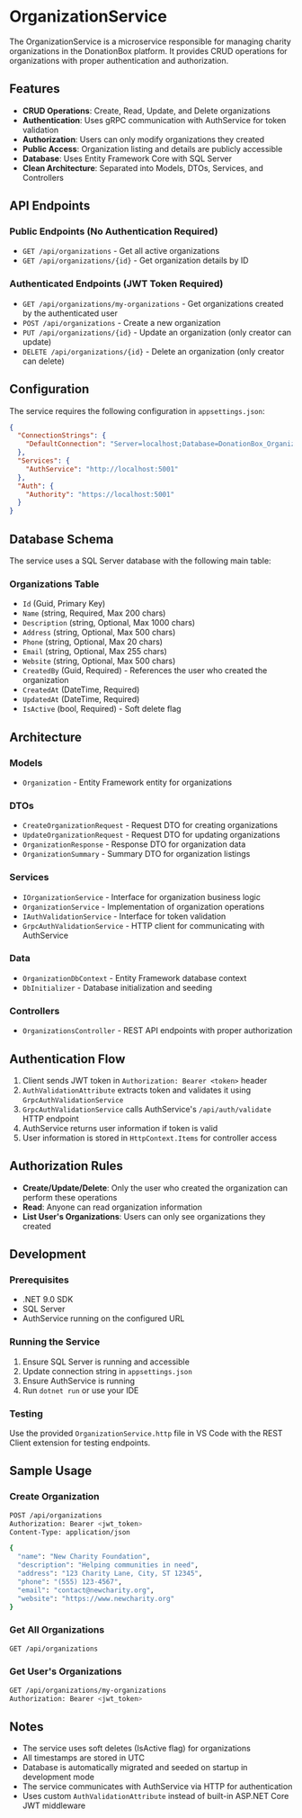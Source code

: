 # OrganizationService

The OrganizationService is a microservice responsible for managing charity organizations in the DonationBox platform. It provides CRUD operations for organizations with proper authentication and authorization.

## Features

- **CRUD Operations**: Create, Read, Update, and Delete organizations
- **Authentication**: Uses gRPC communication with AuthService for token validation
- **Authorization**: Users can only modify organizations they created
- **Public Access**: Organization listing and details are publicly accessible
- **Database**: Uses Entity Framework Core with SQL Server
- **Clean Architecture**: Separated into Models, DTOs, Services, and Controllers

## API Endpoints

### Public Endpoints (No Authentication Required)

- `GET /api/organizations` - Get all active organizations
- `GET /api/organizations/{id}` - Get organization details by ID

### Authenticated Endpoints (JWT Token Required)

- `GET /api/organizations/my-organizations` - Get organizations created by the authenticated user
- `POST /api/organizations` - Create a new organization
- `PUT /api/organizations/{id}` - Update an organization (only creator can update)
- `DELETE /api/organizations/{id}` - Delete an organization (only creator can delete)

## Configuration

The service requires the following configuration in `appsettings.json`:

```json
{
  "ConnectionStrings": {
    "DefaultConnection": "Server=localhost;Database=DonationBox_Organizations;Trusted_Connection=True;TrustServerCertificate=True;"
  },
  "Services": {
    "AuthService": "http://localhost:5001"
  },
  "Auth": {
    "Authority": "https://localhost:5001"
  }
}
```

## Database Schema

The service uses a SQL Server database with the following main table:

### Organizations Table
- `Id` (Guid, Primary Key)
- `Name` (string, Required, Max 200 chars)
- `Description` (string, Optional, Max 1000 chars)
- `Address` (string, Optional, Max 500 chars)
- `Phone` (string, Optional, Max 20 chars)
- `Email` (string, Optional, Max 255 chars)
- `Website` (string, Optional, Max 500 chars)
- `CreatedBy` (Guid, Required) - References the user who created the organization
- `CreatedAt` (DateTime, Required)
- `UpdatedAt` (DateTime, Required)
- `IsActive` (bool, Required) - Soft delete flag

## Architecture

### Models
- `Organization` - Entity Framework entity for organizations

### DTOs
- `CreateOrganizationRequest` - Request DTO for creating organizations
- `UpdateOrganizationRequest` - Request DTO for updating organizations
- `OrganizationResponse` - Response DTO for organization data
- `OrganizationSummary` - Summary DTO for organization listings

### Services
- `IOrganizationService` - Interface for organization business logic
- `OrganizationService` - Implementation of organization operations
- `IAuthValidationService` - Interface for token validation
- `GrpcAuthValidationService` - HTTP client for communicating with AuthService

### Data
- `OrganizationDbContext` - Entity Framework database context
- `DbInitializer` - Database initialization and seeding

### Controllers
- `OrganizationsController` - REST API endpoints with proper authorization

## Authentication Flow

1. Client sends JWT token in `Authorization: Bearer <token>` header
2. `AuthValidationAttribute` extracts token and validates it using `GrpcAuthValidationService`
3. `GrpcAuthValidationService` calls AuthService's `/api/auth/validate` HTTP endpoint
4. AuthService returns user information if token is valid
5. User information is stored in `HttpContext.Items` for controller access

## Authorization Rules

- **Create/Update/Delete**: Only the user who created the organization can perform these operations
- **Read**: Anyone can read organization information
- **List User's Organizations**: Users can only see organizations they created

## Development

### Prerequisites
- .NET 9.0 SDK
- SQL Server
- AuthService running on the configured URL

### Running the Service
1. Ensure SQL Server is running and accessible
2. Update connection string in `appsettings.json`
3. Ensure AuthService is running
4. Run `dotnet run` or use your IDE

### Testing
Use the provided `OrganizationService.http` file in VS Code with the REST Client extension for testing endpoints.

## Sample Usage

### Create Organization
```bash
POST /api/organizations
Authorization: Bearer <jwt_token>
Content-Type: application/json

{
  "name": "New Charity Foundation",
  "description": "Helping communities in need",
  "address": "123 Charity Lane, City, ST 12345",
  "phone": "(555) 123-4567",
  "email": "contact@newcharity.org",
  "website": "https://www.newcharity.org"
}
```

### Get All Organizations
```bash
GET /api/organizations
```

### Get User's Organizations
```bash
GET /api/organizations/my-organizations
Authorization: Bearer <jwt_token>
```

## Notes

- The service uses soft deletes (IsActive flag) for organizations
- All timestamps are stored in UTC
- Database is automatically migrated and seeded on startup in development mode
- The service communicates with AuthService via HTTP for authentication
- Uses custom `AuthValidationAttribute` instead of built-in ASP.NET Core JWT middleware

